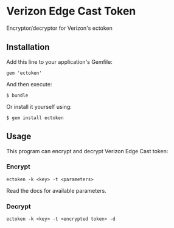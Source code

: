# Verizon Edge Cast Token

Encryptor/decryptor for Verizon's ectoken


## Installation

Add this line to your application's Gemfile:

```
gem 'ectoken'
```

And then execute:

```
$ bundle
```

Or install it yourself using:

```
$ gem install ectoken
```

## Usage

This program can encrypt and decrypt Verizon Edge Cast token:

### Encrypt

```
ectoken -k <key> -t <parameters>
```

Read the docs for available parameters.

### Decrypt

```
ectoken -k <key> -t <encrypted token> -d
```